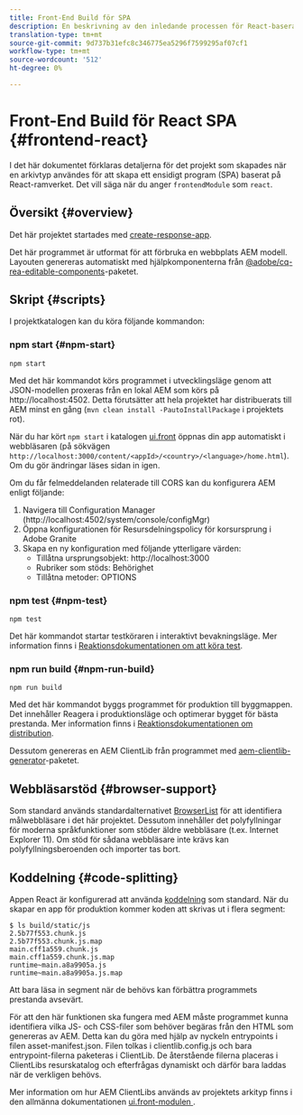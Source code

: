 ```yaml
---
title: Front-End Build för SPA
description: En beskrivning av den inledande processen för React-baserade SPA
translation-type: tm+mt
source-git-commit: 9d737b31efc8c346775ea5296f7599295af07cf1
workflow-type: tm+mt
source-wordcount: '512'
ht-degree: 0%

---
```



# Front-End Build för React SPA {#frontend-react}

I det här dokumentet förklaras detaljerna för det projekt som skapades när en arkivtyp användes för att skapa ett ensidigt program (SPA) baserat på React-ramverket. Det vill säga när du anger `frontendModule` som `react`.

## Översikt {#overview}

Det här projektet startades med [create-response-app](https://github.com/facebook/create-react-app).

Det här programmet är utformat för att förbruka en webbplats AEM modell. Layouten genereras automatiskt med hjälpkomponenterna från [@adobe/cq-rea-editable-components](https://www.npmjs.com/package/@adobe/cq-react-editable-components)-paketet.

## Skript {#scripts}

I projektkatalogen kan du köra följande kommandon:

### npm start {#npm-start}

```shell
npm start
```

Med det här kommandot körs programmet i utvecklingsläge genom att JSON-modellen proxeras från en lokal AEM som körs på http://localhost:4502. Detta förutsätter att hela projektet har distribuerats till AEM minst en gång (`mvn clean install -PautoInstallPackage` i projektets rot).

När du har kört `npm start` i katalogen [ui.front](uifrontend.md) öppnas din app automatiskt i webbläsaren (på sökvägen `http://localhost:3000/content/<appId>/<country>/<language>/home.html`). Om du gör ändringar läses sidan in igen.

Om du får felmeddelanden relaterade till CORS kan du konfigurera AEM enligt följande:

1. Navigera till Configuration Manager (http://localhost:4502/system/console/configMgr)
1. Öppna konfigurationen för Resursdelningspolicy för korsursprung i Adobe Granite
1. Skapa en ny konfiguration med följande ytterligare värden:
   * Tillåtna ursprungsobjekt: http://localhost:3000
   * Rubriker som stöds: Behörighet
   * Tillåtna metoder: OPTIONS

### npm test {#npm-test}

```shell
npm test
```

Det här kommandot startar testköraren i interaktivt bevakningsläge. Mer information finns i [Reaktionsdokumentationen om att köra test](https://facebook.github.io/create-react-app/docs/running-tests).

### npm run build {#npm-run-build}

```shell
npm run build
```

Med det här kommandot byggs programmet för produktion till byggmappen. Det innehåller Reagera i produktionsläge och optimerar bygget för bästa prestanda. Mer information finns i [Reaktionsdokumentationen om distribution](https://facebook.github.io/create-react-app/docs/deployment).

Dessutom genereras en AEM ClientLib från programmet med [aem-clientlib-generator](https://github.com/wcm-io-frontend/aem-clientlib-generator)-paketet.

## Webbläsarstöd {#browser-support}

Som standard används standardalternativet [BrowserList](https://github.com/browserslist/browserslist) för att identifiera målwebbläsare i det här projektet. Dessutom innehåller det polyfyllningar för moderna språkfunktioner som stöder äldre webbläsare (t.ex. Internet Explorer 11). Om stöd för sådana webbläsare inte krävs kan polyfyllningsberoenden och importer tas bort.

## Koddelning {#code-splitting}

Appen React är konfigurerad att använda [koddelning](https://webpack.js.org/guides/code-splitting) som standard. När du skapar en app för produktion kommer koden att skrivas ut i flera segment:

```shell
$ ls build/static/js
2.5b77f553.chunk.js
2.5b77f553.chunk.js.map
main.cff1a559.chunk.js
main.cff1a559.chunk.js.map
runtime~main.a8a9905a.js
runtime~main.a8a9905a.js.map
```

Att bara läsa in segment när de behövs kan förbättra programmets prestanda avsevärt.

För att den här funktionen ska fungera med AEM måste programmet kunna identifiera vilka JS- och CSS-filer som behöver begäras från den HTML som genereras av AEM. Detta kan du göra med hjälp av nyckeln entrypoints i filen asset-manifest.json. Filen tolkas i clientlib.config.js och bara entrypoint-filerna paketeras i ClientLib. De återstående filerna placeras i ClientLibs resurskatalog och efterfrågas dynamiskt och därför bara laddas när de verkligen behövs.

Mer information om hur AEM ClientLibs används av projektets arkityp finns i den allmänna dokumentationen [ui.front-modulen ](uifrontend.md#clientlibs).
